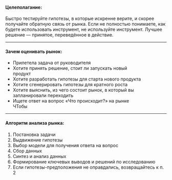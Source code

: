 
#### Целеполагание:
Быстро тестируйте гипотезы, в которые искренне верите, и скорее получайте обратную связь от рынка.
Если не полностью понимаете, как будете использовать инструмент, не используйте инструмент.
Лучшее решение — принятое, переведённое в действие.

---

#### Зачем оценивать рынок:
- ﻿﻿Прилетела задача от руководителя
- ﻿﻿Хотите принять решение, стоит ли запускать новый  
    продукт
- ﻿﻿Хотите разработать гипотезы для старта нового продукта
- ﻿﻿Хотите сгенерировать гипотезы для кратного роста
- ﻿﻿Хотите выяснить, из чего состоит рынок, в который вы  
    запланировали переходить
- ﻿﻿Ищете ответ на вопрос «Что происходит?» на рынке  
    ЧТобы

---
#### Алгоритм анализа рынка:
1. Постановка задачи
2. Выдвижение гипотезы
3. Выбор модели для получения ответа на вопрос
4. Сбор данных
5. Синтез и анализ данных
6. Формирование ключевых выводов и решений по исследованию
7. Если гипотезы-предположения не оправдались, возвращайтесь к п. 2